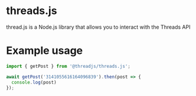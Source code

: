 # threads.js
thread.js is a Node.js library that allows you to interact with the Threads API

# Example usage
```js
import { getPost } from '@threadjs/threads.js';

await getPost('3141055616164096839').then(post => {
  console.log(post)
});
```
